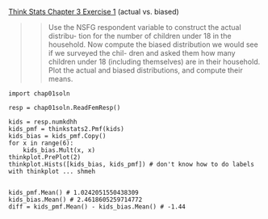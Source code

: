 [Think Stats Chapter 3 Exercise 1](http://greenteapress.com/thinkstats2/html/thinkstats2004.html#toc31) (actual vs. biased)

>>  Use the NSFG respondent variable to construct the actual distribu- tion for the number of children under 18 in the household. Now compute the biased distribution we would see if we surveyed the chil- dren and asked them how many children under 18 (including themselves) are in their household. Plot the actual and biased distributions, and compute their means.


```
import chap01soln

resp = chap01soln.ReadFemResp()

kids = resp.numkdhh
kids_pmf = thinkstats2.Pmf(kids)
kids_bias = kids_pmf.Copy()
for x in range(6):
	kids_bias.Mult(x, x)
thinkplot.PrePlot(2)
thinkplot.Hists([kids_bias, kids_pmf]) # don't know how to do labels with thinkplot ... shmeh


kids_pmf.Mean() # 1.0242051550438309
kids_bias.Mean() # 2.4618605259714772
diff = kids_pmf.Mean() - kids_bias.Mean() # -1.44
```
